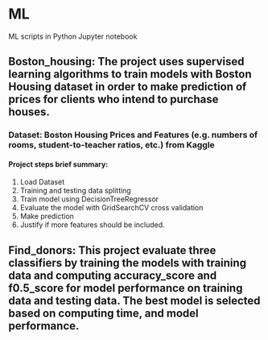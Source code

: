 # ML
ML scripts in Python Jupyter notebook
## Boston_housing: The project uses supervised learning algorithms to train models with Boston Housing dataset in order to make prediction of prices for clients who intend to purchase houses.
### Dataset: Boston Housing Prices and Features (e.g. numbers of rooms, student-to-teacher ratios, etc.) from Kaggle
#### Project steps brief summary: 
1) Load Dataset
2) Training and testing data splitting
3) Train model using DecisionTreeRegressor
4) Evaluate the model with GridSearchCV cross validation
5) Make prediction
6) Justify if more features should be included.


## Find_donors: This project evaluate three classifiers by training the models with training data and computing accuracy_score and f0.5_score for model performance on training data and testing data. The best model is selected based on computing time, and model performance. 
